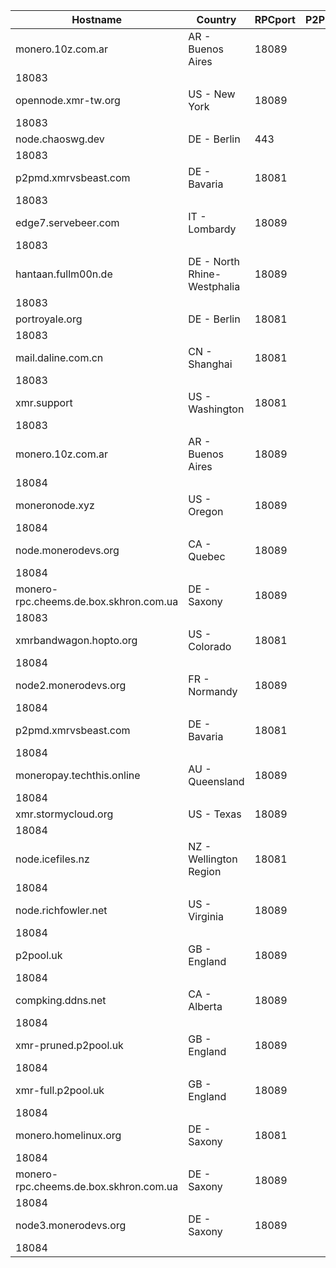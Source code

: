 Hostname | Country | RPCport | P2Pport
--- | --- | --- | ---
monero.10z.com.ar | AR - Buenos Aires | 18089
 | 18083
opennode.xmr-tw.org | US - New York | 18089
 | 18083
node.chaoswg.dev | DE - Berlin | 443
 | 18083
p2pmd.xmrvsbeast.com | DE - Bavaria | 18081
 | 18083
edge7.servebeer.com | IT - Lombardy | 18089
 | 18083
hantaan.fullm00n.de | DE - North Rhine-Westphalia | 18089
 | 18083
portroyale.org | DE - Berlin | 18081
 | 18083
mail.daline.com.cn | CN - Shanghai | 18081
 | 18083
xmr.support | US - Washington | 18081
 | 18083
monero.10z.com.ar | AR - Buenos Aires | 18089
 | 18084
moneronode.xyz | US - Oregon | 18089
 | 18084
node.monerodevs.org | CA - Quebec | 18089
 | 18084
monero-rpc.cheems.de.box.skhron.com.ua | DE - Saxony | 18089
 | 18083
xmrbandwagon.hopto.org | US - Colorado | 18081
 | 18084
node2.monerodevs.org | FR - Normandy | 18089
 | 18084
p2pmd.xmrvsbeast.com | DE - Bavaria | 18081
 | 18084
moneropay.techthis.online | AU - Queensland | 18089
 | 18084
xmr.stormycloud.org | US - Texas | 18089
 | 18084
node.icefiles.nz | NZ - Wellington Region | 18081
 | 18084
node.richfowler.net | US - Virginia | 18089
 | 18084
p2pool.uk | GB - England | 18089
 | 18084
compking.ddns.net | CA - Alberta | 18089
 | 18084
xmr-pruned.p2pool.uk | GB - England | 18089
 | 18084
xmr-full.p2pool.uk | GB - England | 18089
 | 18084
monero.homelinux.org | DE - Saxony | 18081
 | 18084
monero-rpc.cheems.de.box.skhron.com.ua | DE - Saxony | 18089
 | 18084
node3.monerodevs.org | DE - Saxony | 18089
 | 18084
